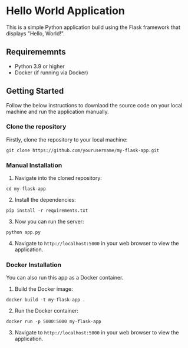 # Hello World Application

This is a simple Python application build using the Flask framework that displays "Hello, World!". 

## Requirememnts

- Python 3.9 or higher
- Docker (if running via Docker)

## Getting Started

Follow the below instructions to downlaod the source code on your local machine and run the application manually. 

### Clone the repository

Firstly, clone the repository to your local machine:
```
git clone https://github.com/yourusername/my-flask-app.git
```


### Manual Installation

1. Navigate into the cloned repository:
```
cd my-flask-app
```
2. Install the dependencies:
```
pip install -r requirements.txt
```
3. Now you can run the server:
```
python app.py
```
4. Navigate to `http://localhost:5000` in your web browser to view the application.

### Docker Installation

You can also run this app as a Docker container.

1. Build the Docker image:
```
docker build -t my-flask-app .
```
2. Run the Docker container:
```
docker run -p 5000:5000 my-flask-app
```
3. Navigate to `http://localhost:5000` in your web browser to view the application.
